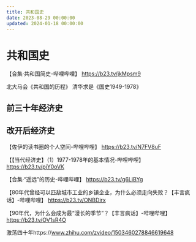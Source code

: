 ```yaml
---
title: 共和国史
date: 2023-08-29 00:00:00
updated: 2024-01-18 00:00:00
---
```


# 共和国史

【合集·共和国简史-哔哩哔哩】 https://b23.tv/jkMpsm9

北大马会《共和国的历程》
清华求是《国史1949-1978》

## 前三十年经济史

## 改开后经济史

【佐伊的读书圈的个人空间-哔哩哔哩】 https://b23.tv/N7FV8uF

【【当代经济史】（1）1977-1978年的基本情况-哔哩哔哩】 https://b23.tv/pjY0oVK

【合集·“遥远”的历史-哔哩哔哩】 https://b23.tv/g6LiBYg

【80年代曾经可以匹敌城市工业的乡镇企业，为什么必须走向失败？【丰言疯话】-哔哩哔哩】 https://b23.tv/ONBDirx

【90年代，为什么会成为最“漫长的季节”？【丰言疯话】-哔哩哔哩】 https://b23.tv/OV1sR4O

激荡四十年https://www.zhihu.com/zvideo/1503460278846619648
